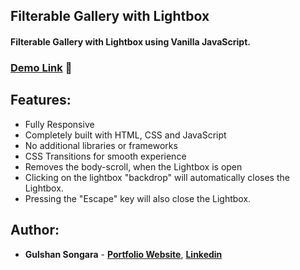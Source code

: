 ## Filterable Gallery with Lightbox
#### Filterable Gallery with Lightbox using Vanilla JavaScript.

### [Demo Link](https://gulshancodes.github.io/filterable-gallery/) 🔗


## Features:

- Fully Responsive
- Completely built with HTML, CSS and JavaScript
- No additional libraries or frameworks
- CSS Transitions for smooth experience
- Removes the body-scroll, when the Lightbox is open
- Clicking on the lightbox "backdrop" will automatically closes the Lightbox.
- Pressing the "Escape" key will also close the Lightbox.

## Author:

- **Gulshan Songara** - **[Portfolio Website](https://gulshansongara.netlify.app)**, **[Linkedin](https://www.linkedin.com/in/gulshansongara/)** 
